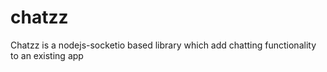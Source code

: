 # chatzz
Chatzz is a nodejs-socketio based library which add chatting functionality to an existing app
